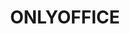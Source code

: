 ---
description: |
  <div style="font-size: 16px; line-height: 19px; padding-bottom: 30px;">
  ONLYOFFICE is an open-source project with the focus on advanced and secure document processing trusted by over 7 million users worldwide.
  </div>
  <h2 style="color: #FF6F3D; font-size: 32px; line-height: 39px; margin: 0;">Designed to make collaboration easy</h2>
  <div style="display: -webkit-box; display: -webkit-flex; display: -ms-flexbox; display: flex;">
    <div style="font-size: 14px; line-height: 18px; padding-top: 36px; width: 700px;">
        <img src="/stands/onlyoffice/onlyoffice_docs.svg"/>
        <br/>
      <div style="padding: 10px 0;">
        <b style="color: #FF6F3D; font-size: 18px; font-weight: 400;">ONLYOFFICE Docs:</b> powerful online editors for text documents, spreadsheets, and presentations to use within any sync&share and DMS service or embed into your own solution (AGPL v.3).
      </div>
      <ul style="color: #FF6F3D; margin-bottom: 14px; padding-left: 30px;">
        <li style="padding-bottom: 8px;">
          <span style="color: #333333;">Highest compatibility with OOXML formats</span>
        </li>
        <li style="padding-bottom: 8px;">
          <span style="color: #333333;">Support for all popular formats, including ODF, TXT, PDF, RTF, CSV, etc.</span>
        </li>
        <li style="padding-bottom: 8px;">
          <span style="color: #333333;">Expert-level editing functionality (+ collection of plugins)</span>
        </li>
        <li style="padding-bottom: 8px;">
          <span style="color: #333333;">Seamless collaboration (real-time and paragraph-locking co-editing modes, comments, mentions, track changes, built-in chat, doc comparison, version history)</span>
        </li>
        <li style="padding-bottom: 8px;">
          <span style="color: #333333;">Flexible document permissions (read-only, review, comment, fill forms, custom filter)</span>
        </li>
        <li style="padding-bottom: 8px;">
          <span style="color: #333333;">Data security and control (private server deployment, data encryption, JWT, configurable cache lifetime, restriction on copying/downloading/printing, watermarking)</span>
        </li>
        <li style="padding-bottom: 8px;">
          <span style="color: #333333;">Multiple distribution formats (.deb, .rpm, Docker, snap, UCS app, Cloudron, AMI, DigitalOcean 1-Click app, Kubernetes)</span>
        </li>
      </ul>
      <div>
        <div style="padding-bottom: 5px;">
          <a href="https://www.onlyoffice.com/office-suite.aspx" target="_blank" title="Visit ONLYOFFICE website">Full description of ONLYOFFICE Docs</a>
        </div>
        <div style="padding-bottom: 5px;">
          <a href="https://youtu.be/JzqxSas5OpY" target="_blank" title="Watch on TouTube">Video presentation</a>
        </div>
        <div>
          <a href="https://www.onlyoffice.com/download-docs.aspx" target="_blank" title="Visit ONLYOFFICE website">Download ONLYOFFICE Docs</a>
        </div>
      </div>
    </div>
    <div>
    <img src="/stands/onlyoffice/oo_docs.png" />
    </div>
  </div>

  <div style=" display: flex; display: -webkit-box; display: -webkit-flex; display:-ms-flexbox; display: flex;">
    <div style="font-size: 14px; line-height: 18px; padding-top: 36px;">
        <img src="/stands/onlyoffice/onlyoffice_groups.svg"/>
        <br/>
      <div style="padding: 10px 0;">
        <b style="color: #FF6F3D; font-size: 18px; font-weight: 400;">ONLYOFFICE Groups:</b> self-hosted online collaboration platform which comprises multiple productivity tools along with the admin panel (Apache 2.0).
      </div>
      <ul style="color: #FF6F3D; margin-bottom: 14px; padding-left: 30px;">
        <li style="padding-bottom: 8px;">
          <span style="color: #333333;">Completely free and open-source</span>
        </li>
        <li style="padding-bottom: 8px;">
          <span style="color: #333333;">Full set of productivity tools (document and file management with the integrated multimedia player, project management system, mail, CRM, calendars, blogs, forums, wiki, polls, bookmarks, etc.)</span>
        </li>
        <li style="padding-bottom: 8px;">
          <span style="color: #333333;">Connecting external services for logging, signing, authentication, storage, and more</span>
        </li>
        <li style="padding-bottom: 8px;">
          <span style="color: #333333;">Custom modules</span>
        </li>
        <li style="padding-bottom: 8px;">
          <span style="color: #333333;">Intuitive admin panel for easy platform management and configuration</span>
        </li>
        <li style="padding-bottom: 8px;">
          <span style="color: #333333;">Data security (HTTPS, encryption at rest, 2FA, login history, audit trail, data backups, etc.)</span>
        </li>
        <li style="padding-bottom: 8px;">
          <span style="color: #333333;">Multitenancy</span>
        </li>
        <li style="padding-bottom: 8px;">
          <span style="color: #333333;">Branding options (built-in color themes, replacing logos, titles, links)</span>
        </li>
        <li style="padding-bottom: 8px;">
          <span style="color: #333333;">Easy start (available as .deb, .rpm, .exe, Docker image)</span>
        </li>
      </ul>
      <div>
        <div style="padding-bottom: 5px;">
          <a href="https://www.onlyoffice.com/groups.aspx" target="_blank" title="Visit ONLYOFFICE website">Full description of ONLYOFFICE Groups</a>
        </div>
        <div style="padding-bottom: 5px;">
          <a href="https://youtu.be/27M-jr89h38" target="_blank" title="Watch on TouTube">Video presentation</a>
        </div>
        <div>
          <a href="https://www.onlyoffice.com/download.aspx#groups" target="_blank" title="Visit ONLYOFFICE website">Download ONLYOFFICE Groups</a>
        </div>
      </div>
    </div>
    <div>
    <img src="/stands/onlyoffice/oo_groups.png" />
    </div>
  </div>

  <div style=" display: flex; display: -webkit-box; display: -webkit-flex; display:-ms-flexbox; display: flex;">
    <div style="font-size: 14px; line-height: 18px; padding-top: 36px; max-width: 700px;">
        <img src="/stands/onlyoffice/onlyoffice_workspace.svg"/>
        <br/>
      <div style="padding: 10px 0;">
        <b style="color: #FF6F3D; font-size: 18px; font-weight: 400;">ONLYOFFICE Workspace:</b> a complete self-hosted solution for team management and collaboration.
      </div>
      <ul style="color: #FF6F3D; margin-bottom: 14px; padding-left: 30px;">
        <li style="padding-bottom: 8px;">
          <span style="color: #333333;">All apps in one bundle (ONLYOFFICE Docs, Groups, Mail Server for corporate mailboxes and Talk for instant messages)</span>
        </li>
        <li style="padding-bottom: 8px;">
          <span style="color: #333333;">Reinforced data security (3 levels of encryption - at rest / in transit / E2EE, 2FA, SSO, LDAP, authentication filtering and monitoring, data backup and recovery, and more)</span>
        </li>
        <li style="padding-bottom: 8px;">
          <span style="color: #333333;">Compliance with security standards (GDPR, HIPAA)</span>
        </li>
        <li style="padding-bottom: 8px;">
          <span style="color: #333333;">Private Rooms for true end-to-end encrypted doc storing, editing, and co-authoring</span>
        </li>
        <li style="padding-bottom: 8px;">
          <span style="color: #333333;">Seamless administration and customization</span>
        </li>
        <li style="padding-bottom: 8px;">
          <span style="color: #333333;">Branding</span>
        </li>
        <li style="padding-bottom: 8px;">
          <span style="color: #333333;">Multitenancy</span>
        </li>
        <li style="padding-bottom: 8px;">
          <span style="color: #333333;">Different ways to deploy ( .deb, .rpm, .exe, Docker image, Docker script, AMI, OVHcloud Marketplace)</span>
        </li>
      </ul>
      <div>
        <div style="padding-bottom: 5px;">
          <a href="https://www.onlyoffice.com/workspace.aspx" target="_blank" title="Visit ONLYOFFICE website">Full description of ONLYOFFICE Workspace</a>
        </div>
        <div style="padding-bottom: 5px;">
          <a href="https://youtu.be/KYL2wc47KFg" target="_blank" title="Watch on TouTube">Video presentation</a>
        </div>
        <div>
          <a href="https://www.onlyoffice.com/download-workspace.aspx" target="_blank" title="Visit ONLYOFFICE website">Download ONLYOFFICE Workspace</a>
        </div>
      </div>
    </div>
    <div style="text-align: center; width: 410px;">
    <img src="/stands/onlyoffice/oo_workspace.svg" />
    </div>
  </div>
  
layout: stand
logo: stands/onlyoffice/onlyoffice_logo.svg
new_this_year: |
  <div style="max-width: 700px;">
    <div style="font-size: 16px; line-height: 19px; padding-bottom: 20px;">
       In 2021, we made lots of useful enhancements in all ONLYOFFICE solutions.
    </div>
    <div style="line-height: 18px;">
      <h5 style="color: #FF6F3D; font-size: 16px; line-height: 20px; margin: 0; padding: 0 0 10px;">
        New productivity features in ONLYOFFICE Docs:
      </h5>
      <ul style="color: #FF6F3D; margin-bottom: 20px; padding-left: 30px;">
        <li style="padding-bottom: 8px;">
          <span style="color: #333333;"><b>In documents:</b> Table of figures, Text to table/Table to text conversion, support of XML, HTML, EPUB, FB2, automatic capitalization of first letters in sentences.</span>
        </li>
        <li style="padding-bottom: 8px;">
          <span style="color: #333333;"><b>In spreadsheets:</b> Conditional Formatting, data validation, slicers, custom number formats, data import from CSV and TXT.</span>
        </li>
        <li style="padding-bottom: 8px;">
          <span style="color: #333333;"><b>In presentations:</b> transparency settings, hiding notes panel.</span>
        </li>
        <li style="padding-bottom: 8px;">
          <span style="color: #333333;"><b>In all editors:</b> enhanced spell-checking, hints for writing macros, adding files to Favorites.</span>
        </li>
      </ul>

      <h5 style="color: #FF6F3D; font-size: 16px; line-height: 20px; margin: 0; padding: 0 0 10px;">
        New plugins
      </h5>
      <ul style="color: #FF6F3D; margin-bottom: 20px; padding-left: 30px;">
        <li style="padding-bottom: 8px;">
          <span style="color: #333333;"><b>Grammalecte</b> and <b>LanguageTool</b> to check spelling and grammar.</span>
        </li>
        <li style="padding-bottom: 8px;">
          <span style="color: #333333;"><b>DeepL</b> and <b>Apertium</b> to translate texts.</span>
        </li>
        <li style="padding-bottom: 8px;">
          <span style="color: #333333;"><b>Telegram</b> to chat without leaving the editors.</span>
        </li>
        <li style="padding-bottom: 8px;">
          <span style="color: #333333;"><b>HTML</b> to work with content for web pages.</span>
        </li>
        <li style="padding-bottom: 8px;">
          <span style="color: #333333;"><b>Word Counter</b> o calculate characters, words, and paragraphs.s</span>
        </li>
      </ul>

      <h5 style="color: #FF6F3D; font-size: 16px; line-height: 20px; margin: 0; padding: 0 0 10px;">
        More efficient collaboration
      </h5>
      <ul style="color: #FF6F3D; margin-bottom: 20px; padding-left: 30px;">
        <li style="padding-bottom: 8px;">
          <span style="color: #333333;"><b>Smooth comments management:</b> you can resolve and delete all comments in an abstract or the entire document.</span>
        </li>
        <li style="padding-bottom: 8px;">
          <span style="color: #333333;"><b>Version history for presentations</b> to restore previous versions of slideshows.</span>
        </li>
        <li style="padding-bottom: 8px;">
          <span style="color: #333333;"><b>Names for anonymous users:</b> guests can introduce themselves in a document.</span>
        </li>
      </ul>

      <h5 style="color: #FF6F3D; font-size: 16px; line-height: 20px; margin: 0; padding: 0 0 10px;">
        New security features:
      </h5>
      <ul style="color: #FF6F3D; margin-bottom: 20px; padding-left: 30px;">
        <li style="padding-bottom: 8px;">
          <span style="color: #333333;"><b>Password protection</b> for documents online and in the desktop app.</span>
        </li>
        <li style="padding-bottom: 8px;">
          <span style="color: #333333;"><b>Digital signatures</b> to protect data integrity in transit.</span>
        </li>
      </ul>

      <h5 style="color: #FF6F3D; font-size: 16px; line-height: 20px; margin: 0; padding: 0 0 10px;">
        Integrations
      </h5>
      <ul style="color: #FF6F3D; margin-bottom: 20px; padding-left: 30px;">
        <li style="padding-bottom: 8px;">
          <span style="color: #333333;">Support for WOPI protocol. </span>
        </li>
        <li style="padding-bottom: 8px;">
          <span style="color: #333333;">New connectors for Jira, Redmine, FileCloud, OpenKM, Mattermost, Moodle.</span>
        </li>
        <li style="padding-bottom: 8px;">
          <span style="color: #333333;">Multiple enhancements for the existing integrations, including Nextcloud, ownCloud, Confluence, Chamilo, Alfresco, etc.</span>
        </li>
      </ul>

      <div style="font-size: 16px; line-height: 19px; padding-bottom: 50px;">
        What else, ONLYOFFICE got <b>Gold in the Cloud Computing Insider Awards 2021</b> in the category File Sharing & Collaboration.
      </div>

      <h4 style="color: #FF6F3D; font-size: 24px; line-height: 30px; margin: 0; padding: 0 0 10px;">
        Useful links
      </h4>
      <div style="padding: 0 0 20px 30px;">
        <div style="padding-bottom: 5px;">
          <a href="https://www.onlyoffice.com/for-developers.aspx" target="_blank" title="Visit ONLYOFFICE website">ONLYOFFICE for developers</a>
        </div>
        <div style="padding-bottom: 5px;">
          <a href="https://api.onlyoffice.com/" target="_blank" title="Visit ONLYOFFICE website">ONLYOFFICE API docs</a>
        </div>
        <div style="padding-bottom: 5px;">
          <a href="https://github.com/ONLYOFFICE" target="_blank" title="Visit GitHub">Source code on GitHub</a>
        </div>
        <div style="padding-bottom: 5px;">
          <a href="https://www.onlyoffice.com/contribute.aspx" target="_blank" title="Visit ONLYOFFICE website">Contribute to the ONLYOFFICE project</a>
        </div>
        <div style="padding-bottom: 5px;">
          <a href="https://www.onlyoffice.com/for-hosting-providers.aspx" target="_blank" title="Visit ONLYOFFICE website">ONLYOFFICE for hosting providers</a>
        </div>
        <div style="padding-bottom: 5px;">
          <a href="https://www.onlyoffice.com/download-desktop.aspx" target="_blank" title="Visit ONLYOFFICE website">Free desktop editors and mobile apps</a>
        </div>
        <div style="padding-bottom: 5px;">
          <a href="https://www.onlyoffice.com/all-connectors.aspx" target="_blank" title="Visit ONLYOFFICE website">Available integrations</a>
        </div>
      </div>

      <h4 style="color: #FF6F3D; font-size: 24px; line-height: 30px; margin: 0; padding: 0 0 10px;">
        Contact us to discuss any questions
      </h4>
      <div style="padding: 0 0 20px 30px;">
        <div style="padding-bottom: 5px;">
          <a href="https://www.onlyoffice.com" target="_blank" title="Visit ONLYOFFICE website">www.onlyoffice.com</a>
        </div>
        <div style="padding-bottom: 5px;">
          <a href="https://github.com/ONLYOFFICE" target="_blank" title="Visit GitHub">github.com/ONLYOFFICE</a>
        </div>
        <div style="padding-bottom: 5px;">
          <a href="mailto:sales@onlyoffice.com">sales@onlyoffice.com</a>
        </div>
        <div style="padding-bottom: 5px;">
          <a href="mailto:support@onlyoffice.com">support@onlyoffice.com</a>
        </div>
      </div>

      <h4 style="color: #FF6F3D; font-size: 24px; line-height: 30px; margin: 0; padding: 0 0 20px;">
        Our social media channels
      </h4>
      <div style="padding-bottom: 30px;">
        <div style="display: inline-block; padding: 0 20px 5px 0;">
          <a href="https://www.onlyoffice.com/blog/" target="_blank" title="Read ONLYOFFICE blog">
            <img src="/stands/onlyoffice/oo_blog.svg" alt="Blog"/>
          </a>
        </div>
        <div style="display: inline-block; padding: 0 20px 5px 0;">
          <a href="https://fosstodon.org/@ONLYOFFICE" target="_blank" title="Follow us on Fosstodon">
            <img src="/stands/onlyoffice/oo_fosstodon.svg" alt="Fosstodon"/>
          </a>
        </div>
        <div style="display: inline-block; padding: 0 20px 5px 0;">
          <a href="https://twitter.com/only_office" target="_blank" title="Follow us on Twitter">
            <img src="/stands/onlyoffice/oo_twitter.svg" alt="Twitter"/>
          </a>
        </div>
        <div style="display: inline-block; padding: 0 20px 5px 0;">
          <a href="https://www.facebook.com/ONLYOFFICE-833032526736775" target="_blank" title="Follow us on Facebook">
            <img src="/stands/onlyoffice/oo_facebook.svg" alt="Facebook"/>
          </a>
        </div>
        <div style="display: inline-block; padding: 0 20px 5px 0;">
          <a href="https://www.youtube.com/user/onlyofficeTV" target="_blank" title="Follow us on YouTube">
            <img src="/stands/onlyoffice/oo_youtube.svg" alt="YouTube"/>
          </a>
        </div>
        <div style="display: inline-block; padding: 0 20px 5px 0;">
          <a href="https://www.instagram.com/the_onlyoffice/" target="_blank" title="Follow us on Instagram">
            <img src="/stands/onlyoffice/oo_instagram.svg" alt="Instagram"/>
          </a>
        </div>
      </div>
    </div>
  </div>
showcase: |
  <div style="font-size: 16px; line-height: 19px; padding-bottom: 16px;">
    Our goal is to make secure and reliable open-source software available for everybody. Come join us to exchange experiences and ideas and contribute to further FOSS development!
  </div>
  <div style="font-size: 20px; font-weight: 700; line-height: 23px;">
    Our program at FOSDEM:
  </div>

  <div style="border-bottom: 1px solid #DFDFDF; font-size: 16px; font-weight: 600; line-height: 19px; padding: 20px 0 10px;">
    Saturday
  </div>
  <div style="padding: 20px 0 10px;">
    We are planning to present a talk in the Collaboration and Content Management devroom. Further details follow later.
  </div>
  <table>
    <tr>
      <td style="padding: 10px 24px 0 0; vertical-align: top; white-space: nowrap;">
        entire day:
      </td>
      <td style="padding: 10px 20px 0 0;">
        We’re available at our virtual stand to answer all your questions.
      </td>
    </tr>
  </table>

  <div style="border-bottom: 1px solid #DFDFDF; font-size: 16px; font-weight: 600; line-height: 19px; padding: 20px 0 10px;">
    Sunday
  </div>
  <table style="margin-bottom: 26px;">
    <tr>
      <td style="min-width: 111px; padding: 10px 24px 0 0; vertical-align: top; white-space: nowrap;">
        entire day:
      </td>
      <td style="padding-top: 10px;">
        We’re available at our virtual stand to answer all your questions.
      </td>
    </tr>
  </table>
themes:
- Office suites and productivity
title: ONLYOFFICE
website: https://www.onlyoffice.com/
chatroom: onlyoffice
---